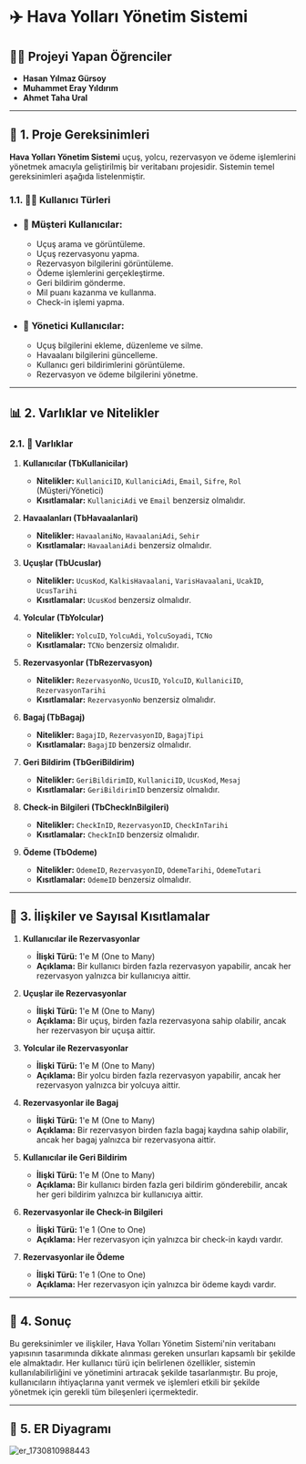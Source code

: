 # ✈️ Hava Yolları Yönetim Sistemi

## 👨‍🎓 Projeyi Yapan Öğrenciler
- **Hasan Yılmaz Gürsoy**
- **Muhammet Eray Yıldırım**
- **Ahmet Taha Ural**

---

## 📌 1. Proje Gereksinimleri

**Hava Yolları Yönetim Sistemi** uçuş, yolcu, rezervasyon ve ödeme işlemlerini yönetmek amacıyla geliştirilmiş bir veritabanı projesidir. Sistemin temel gereksinimleri aşağıda listelenmiştir.

### 1.1. 🧑‍💻 Kullanıcı Türleri

- ### 🧳 **Müşteri Kullanıcılar:**
  - Uçuş arama ve görüntüleme.
  - Uçuş rezervasyonu yapma.
  - Rezervasyon bilgilerini görüntüleme.
  - Ödeme işlemlerini gerçekleştirme.
  - Geri bildirim gönderme.
  - Mil puanı kazanma ve kullanma.
  - Check-in işlemi yapma.

- ### 👔 **Yönetici Kullanıcılar:**
  - Uçuş bilgilerini ekleme, düzenleme ve silme.
  - Havaalanı bilgilerini güncelleme.
  - Kullanıcı geri bildirimlerini görüntüleme.
  - Rezervasyon ve ödeme bilgilerini yönetme.

---

## 📊 2. Varlıklar ve Nitelikler

### 2.1. 📁 Varlıklar

1. **Kullanıcılar (TbKullanicilar)**
   - **Nitelikler:** `KullaniciID`, `KullaniciAdi`, `Email`, `Sifre`, `Rol` (Müşteri/Yönetici)
   - **Kısıtlamalar:** `KullaniciAdi` ve `Email` benzersiz olmalıdır.

2. **Havaalanları (TbHavaalanlari)**
   - **Nitelikler:** `HavaalaniNo`, `HavaalaniAdi`, `Sehir`
   - **Kısıtlamalar:** `HavaalaniAdi` benzersiz olmalıdır.

3. **Uçuşlar (TbUcuslar)**
   - **Nitelikler:** `UcusKod`, `KalkisHavaalani`, `VarisHavaalani`, `UcakID`, `UcusTarihi`
   - **Kısıtlamalar:** `UcusKod` benzersiz olmalıdır.

4. **Yolcular (TbYolcular)**
   - **Nitelikler:** `YolcuID`, `YolcuAdi`, `YolcuSoyadi`, `TCNo`
   - **Kısıtlamalar:** `TCNo` benzersiz olmalıdır.

5. **Rezervasyonlar (TbRezervasyon)**
   - **Nitelikler:** `RezervasyonNo`, `UcusID`, `YolcuID`, `KullaniciID`, `RezervasyonTarihi`
   - **Kısıtlamalar:** `RezervasyonNo` benzersiz olmalıdır.

6. **Bagaj (TbBagaj)**
   - **Nitelikler:** `BagajID`, `RezervasyonID`, `BagajTipi`
   - **Kısıtlamalar:** `BagajID` benzersiz olmalıdır.

7. **Geri Bildirim (TbGeriBildirim)**
   - **Nitelikler:** `GeriBildirimID`, `KullaniciID`, `UcusKod`, `Mesaj`
   - **Kısıtlamalar:** `GeriBildirimID` benzersiz olmalıdır.

8. **Check-in Bilgileri (TbCheckInBilgileri)**
   - **Nitelikler:** `CheckInID`, `RezervasyonID`, `CheckInTarihi`
   - **Kısıtlamalar:** `CheckInID` benzersiz olmalıdır.

9. **Ödeme (TbOdeme)**
    - **Nitelikler:** `OdemeID`, `RezervasyonID`, `OdemeTarihi`, `OdemeTutari`
    - **Kısıtlamalar:** `OdemeID` benzersiz olmalıdır.

---

## 🔗 3. İlişkiler ve Sayısal Kısıtlamalar

1. **Kullanıcılar ile Rezervasyonlar**
   - **İlişki Türü:** 1'e M (One to Many)
   - **Açıklama:** Bir kullanıcı birden fazla rezervasyon yapabilir, ancak her rezervasyon yalnızca bir kullanıcıya aittir.

2. **Uçuşlar ile Rezervasyonlar**
   - **İlişki Türü:** 1'e M (One to Many)
   - **Açıklama:** Bir uçuş, birden fazla rezervasyona sahip olabilir, ancak her rezervasyon bir uçuşa aittir.

3. **Yolcular ile Rezervasyonlar**
   - **İlişki Türü:** 1'e M (One to Many)
   - **Açıklama:** Bir yolcu birden fazla rezervasyon yapabilir, ancak her rezervasyon yalnızca bir yolcuya aittir.

4. **Rezervasyonlar ile Bagaj**
   - **İlişki Türü:** 1'e M (One to Many)
   - **Açıklama:** Bir rezervasyon birden fazla bagaj kaydına sahip olabilir, ancak her bagaj yalnızca bir rezervasyona aittir.

5. **Kullanıcılar ile Geri Bildirim**
   - **İlişki Türü:** 1'e M (One to Many)
   - **Açıklama:** Bir kullanıcı birden fazla geri bildirim gönderebilir, ancak her geri bildirim yalnızca bir kullanıcıya aittir.

6. **Rezervasyonlar ile Check-in Bilgileri**
   - **İlişki Türü:** 1'e 1 (One to One)
   - **Açıklama:** Her rezervasyon için yalnızca bir check-in kaydı vardır.

7. **Rezervasyonlar ile Ödeme**
   - **İlişki Türü:** 1'e 1 (One to One)
   - **Açıklama:** Her rezervasyon için yalnızca bir ödeme kaydı vardır.

---

## 📝 4. Sonuç

Bu gereksinimler ve ilişkiler, Hava Yolları Yönetim Sistemi'nin veritabanı yapısının tasarımında dikkate alınması gereken unsurları kapsamlı bir şekilde ele almaktadır. Her kullanıcı türü için belirlenen özellikler, sistemin kullanılabilirliğini ve yönetimini artıracak şekilde tasarlanmıştır. Bu proje, kullanıcıların ihtiyaçlarına yanıt vermek ve işlemleri etkili bir şekilde yönetmek için gerekli tüm bileşenleri içermektedir.

---

## 📐 5. ER Diyagramı

![er_1730810988443](https://github.com/user-attachments/assets/bfa7a5a9-9cbd-4bff-bbb0-858715ca7f38)





